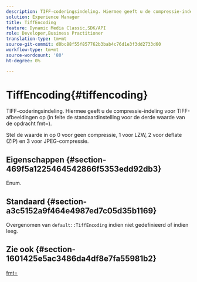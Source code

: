 ```yaml
---
description: TIFF-coderingsindeling. Hiermee geeft u de compressie-indeling voor TIFF-afbeeldingen op (in feite de standaardinstelling voor de derde waarde van de opdracht fmt=).
solution: Experience Manager
title: TiffEncoding
feature: Dynamic Media Classic,SDK/API
role: Developer,Business Practitioner
translation-type: tm+mt
source-git-commit: d0bc88f55f857762b3bab4c76d1e3f3dd2733d60
workflow-type: tm+mt
source-wordcount: '80'
ht-degree: 0%

---
```



# TiffEncoding{#tiffencoding}

TIFF-coderingsindeling. Hiermee geeft u de compressie-indeling voor TIFF-afbeeldingen op (in feite de standaardinstelling voor de derde waarde van de opdracht fmt=).

Stel de waarde in op 0 voor geen compressie, 1 voor LZW, 2 voor deflate (ZIP) en 3 voor JPEG-compressie.

## Eigenschappen {#section-469f5a1225464542866f5353edd92db3}

Enum.

## Standaard {#section-a3c5152a9f464e4987ed7c05d35b1169}

Overgenomen van `default::TiffEncoding` indien niet gedefinieerd of indien leeg.

## Zie ook {#section-1601425e5ac3486da4df8e7fa55981b2}

[fmt=](../../../../../ir-api/http-protocol/image-rendering-api-ref/c-ir-http-protocol-ref/c-ir-http-protocol-command-reference/r-ir-fmt.md#reference-4c743f67d56b47c5b774fcc900ff758c)
